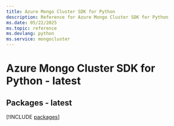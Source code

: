 ```yaml
---
title: Azure Mongo Cluster SDK for Python
description: Reference for Azure Mongo Cluster SDK for Python
ms.date: 05/22/2025
ms.topic: reference
ms.devlang: python
ms.service: mongocluster
---
```

# Azure Mongo Cluster SDK for Python - latest
## Packages - latest
[!INCLUDE [packages](mongo-cluster-index.md)]